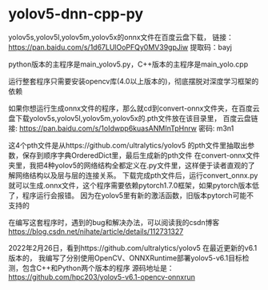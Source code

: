 # yolov5-dnn-cpp-py
yolov5s,yolov5l,yolov5m,yolov5x的onnx文件在百度云盘下载，
链接：https://pan.baidu.com/s/1d67LUlOoPFQy0MV39gpJiw 
提取码：bayj 

python版本的主程序是main_yolov5.py，C++版本的主程序是main_yolo.cpp

运行整套程序只需要安装opencv库(4.0以上版本的)，彻底摆脱对深度学习框架的依赖

如果你想运行生成onnx文件的程序，那么就cd到convert-onnx文件夹，在百度云盘下载yolov5s,yolov5l,yolov5m,yolov5x的.pth文件放在该目录里，
百度云盘链接: https://pan.baidu.com/s/1oIdwpp6kuasANMInTpHnrw  密码: m3n1

这4个pth文件是从https://github.com/ultralytics/yolov5  的pth文件里抽取出参数，保存到顺序字典OrderedDict里，最后生成新的pth文件
在convert-onnx文件夹里，我把4种yolov5的网络结构全都定义在.py文件里，这样便于读者直观的了解网络结构以及层与层的连接关系。
下载完成pth文件后，运行convert_onnx.py就可以生成.onnx文件，这个程序需要依赖pytorch1.7.0框架，如果pytorch版本低了，程序运行会报错。
因为在yolov5里有新的激活函数，旧版本pytorch可能不支持的

在编写这套程序时，遇到的bug和解决办法，可以阅读我的csdn博客
https://blog.csdn.net/nihate/article/details/112731327


2022年2月26日，看到https://github.com/ultralytics/yolov5 在最近更新的v6.1版本的，
我编写了分别使用OpenCV、ONNXRuntime部署yolov5-v6.1目标检测，包含C++和Python两个版本的程序
源码地址是： https://github.com/hpc203/yolov5-v6.1-opencv-onnxrun
